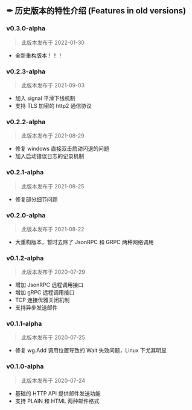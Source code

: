 ## ✒ 历史版本的特性介绍 (Features in old versions)

### v0.3.0-alpha

> 此版本发布于 2022-01-30

* 全新重构版本！！！

### v0.2.3-alpha

> 此版本发布于 2021-09-03

* 加入 signal 平滑下线机制
* 支持 TLS 加密的 http2 通信协议

### v0.2.2-alpha

> 此版本发布于 2021-08-29

* 修复 windows 直接双击启动闪退的问题
* 加入启动错误日志的记录机制

### v0.2.1-alpha

> 此版本发布于 2021-08-25

* 修复部分细节问题

### v0.2.0-alpha

> 此版本发布于 2021-08-22

* 大重构版本，暂时去除了 JsonRPC 和 GRPC 两种网络调用

### v0.1.2-alpha

> 此版本发布于 2020-07-29

* 增加 JsonRPC 远程调用接口
* 增加 gRPC 远程调用接口
* TCP 连接优雅关闭机制
* 支持异步发送邮件

### v0.1.1-alpha

> 此版本发布于 2020-07-25

* 修复 wg.Add 调用位置导致的 Wait 失效问题，Linux 下尤其明显

### v0.1.0-alpha

> 此版本发布于 2020-07-24

* 基础的 HTTP API 提供邮件发送功能
* 支持 PLAIN 和 HTML 两种邮件格式
